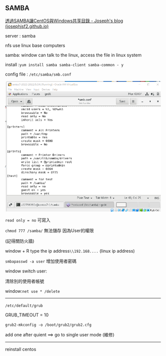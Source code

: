 ## SAMBA

[透過SAMBA讓CentOS與Windows共享目錄 - Joseph's blog (josephjsf2.github.io)](https://josephjsf2.github.io/linux/2019/11/01/share_centos_folder_with_windows.html)

server : samba

nfs use linux base computers

samba: window can talk to the linux, access the file in linux system



install :`yum install samba samba-client samba-common - y`

config file : `/etc/samba/smb.conf`

![image-20220919150716472](./img/image-20220919150716472.png)

`read only = no` 可寫入

`chmod 777 /samba/` 無法儲存 因為User的權限

(記得關防火牆)

window + R type the ip address`\\192.168....` (linux ip address)



`smbapasswd -a user` 增加使用者密碼 



window switch user:

清除別的使用者帳號

window:`net use * /delete`

----

`/etc/default/grub`

GRUB_TIMEOUT = 10

`grub2-mkconfig -o /boot/grub2/grub2.cfg`



add one after quient ==> go to single user mode (維修)



---

reinstall centos



